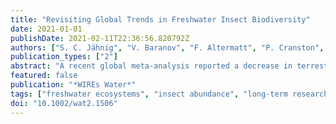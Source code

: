```yaml
---
title: "Revisiting Global Trends in Freshwater Insect Biodiversity"
date: 2021-01-01
publishDate: 2021-02-11T22:36:56.820792Z
authors: ["S. C. Jähnig", "V. Baranov", "F. Altermatt", "P. Cranston", "M. Friedrichs-Manthey", "J. Geist", "F. He", "J. Heino", "D. Hering", "F. Hölker", "J. Jourdan", "G. Kalinkat", "J. Kiesel", "F. Leese", "A. Maasri", "M. T. Monaghan", "R. B. Schäfer", "K. Tockner", "**J. D. Tonkin**", "S. Domisch"]
publication_types: ["2"]
abstract: "A recent global meta-analysis reported a decrease in terrestrial but increase in freshwater insect abundance and biomass (van Klink et al., Science 368, p. 417). The authors suggested that water quality has been improving, thereby challenging recent reports documenting drastic global declines in freshwater biodiversity. We raise two major concerns with the meta-analysis and suggest that these account for the discrepancy with the declines reported elsewhere. First, total abundance and biomass alone are poor indicators of the status of freshwater insect assemblages, and the observed differences may well have been driven by the replacement of sensitive species with tolerant ones. Second, many of the datasets poorly represent global trends and reflect responses to local conditions or nonrandom site selection. We conclude that the results of the meta-analysis should not be considered indicative of an overall improvement in the condition of freshwater ecosystems. This article is categorized under: Water and Life $>$ Conservation, Management, and Awareness"
featured: false
publication: "*WIREs Water*"
tags: ["freshwater ecosystems", "insect abundance", "long-term research", "threats"]
doi: "10.1002/wat2.1506"
---
```


